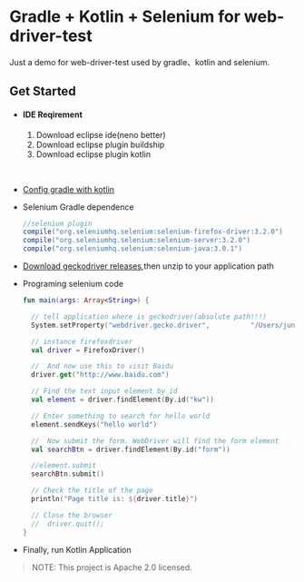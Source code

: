 # Gradle + Kotlin + Selenium for web-driver-test

Just a demo for web-driver-test used by  gradle、kotlin and selenium.

## Get Started

* #### IDE Reqirement

  1. Download eclipse ide(neno better)
  2. Download eclipse plugin buildship
  3. Download eclipse plugin kotlin

  ​

* [Config gradle with kotlin](https://kotlinlang.org/docs/reference/using-gradle.html)

* Selenium Gradle dependence

  ```groovy
  //selenium plugin
  compile("org.seleniumhq.selenium:selenium-firefox-driver:3.2.0")
  compile("org.seleniumhq.selenium:selenium-server:3.2.0")
  compile("org.seleniumhq.selenium:selenium-java:3.0.1")
  ```

* [Download geckodriver releases](https://github.com/mozilla/geckodriver/releases),then unzip to your application path

* Programing selenium code

  ```kotlin
  fun main(args: Array<String>) {

  	// tell application where is geckodriver(absolute path!!!)
  	System.setProperty("webdriver.gecko.driver", 		  "/Users/juny/ide/geckodriver")

  	// instance firefoxdriver
  	val driver = FirefoxDriver()

  	//	And now use this to visit Baidu
  	driver.get("http://www.baidu.com")

  	// Find the text input element by id
  	val element = driver.findElement(By.id("kw"))

  	// Enter something to search for hello world
  	element.sendKeys("hello world")

  	//	Now submit the form. WebDriver will find the form element
  	val searchBtn = driver.findElement(By.id("form"))

  	//element.submit
  	searchBtn.submit()

  	// Check the title of the page
  	println("Page title is: ${driver.title}")

  	// Close the browser
  	//	driver.quit();
  }
  ```

* Finally, run Kotlin Application



> NOTE: This project is Apache 2.0 licensed.

